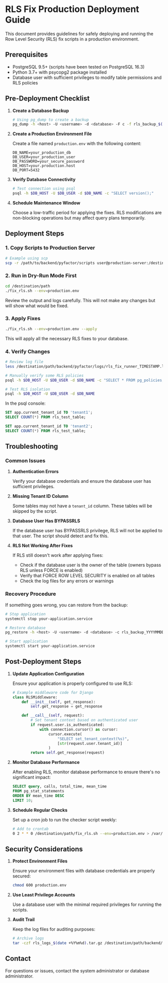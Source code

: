 # RLS Fix Production Deployment Guide

This document provides guidelines for safely deploying and running the Row Level Security (RLS) fix scripts in a production environment.

## Prerequisites

- PostgreSQL 9.5+ (scripts have been tested on PostgreSQL 16.3)
- Python 3.7+ with psycopg2 package installed
- Database user with sufficient privileges to modify table permissions and RLS policies

## Pre-Deployment Checklist

1. **Create a Database Backup**

    ```bash
    # Using pg_dump to create a backup
    pg_dump -h <host> -U <username> -d <database> -F c -f rls_backup_$(date +%Y%m%d).dump
    ```

2. **Create a Production Environment File**

    Create a file named `production.env` with the following content:

    ```
    DB_NAME=your_production_db
    DB_USER=your_production_user
    DB_PASSWORD=your_secure_password
    DB_HOST=your.production.host
    DB_PORT=5432
    ```

3. **Verify Database Connectivity**

    ```bash
    # Test connection using psql
    psql -h $DB_HOST -U $DB_USER -d $DB_NAME -c "SELECT version();"
    ```

4. **Schedule Maintenance Window**

    Choose a low-traffic period for applying the fixes. RLS modifications are non-blocking operations but may affect query plans temporarily.

## Deployment Steps

### 1. Copy Scripts to Production Server

```bash
# Example using scp
scp -r /path/to/backend/pyfactor/scripts user@production-server:/destination/path/
```

### 2. Run in Dry-Run Mode First

```bash
cd /destination/path
./fix_rls.sh --env=production.env
```

Review the output and logs carefully. This will not make any changes but will show what would be fixed.

### 3. Apply Fixes

```bash
./fix_rls.sh --env=production.env --apply
```

This will apply all the necessary RLS fixes to your database.

### 4. Verify Changes

```bash
# Review log file
less /destination/path/backend/pyfactor/logs/rls_fix_runner_TIMESTAMP.log

# Manually verify some RLS policies
psql -h $DB_HOST -U $DB_USER -d $DB_NAME -c "SELECT * FROM pg_policies;"

# Test RLS isolation
psql -h $DB_HOST -U $DB_USER -d $DB_NAME
```

In the psql console:
```sql
SET app.current_tenant_id TO 'tenant1';
SELECT COUNT(*) FROM rls_test_table;

SET app.current_tenant_id TO 'tenant2';
SELECT COUNT(*) FROM rls_test_table;
```

## Troubleshooting

### Common Issues

1. **Authentication Errors**

    Verify your database credentials and ensure the database user has sufficient privileges.

2. **Missing Tenant ID Column**

    Some tables may not have a `tenant_id` column. These tables will be skipped by the script.

3. **Database User Has BYPASSRLS**

    If the database user has BYPASSRLS privilege, RLS will not be applied to that user. The script should detect and fix this.

4. **RLS Not Working After Fixes**

    If RLS still doesn't work after applying fixes:
    - Check if the database user is the owner of the table (owners bypass RLS unless FORCE is enabled)
    - Verify that FORCE ROW LEVEL SECURITY is enabled on all tables
    - Check the log files for any errors or warnings

### Recovery Procedure

If something goes wrong, you can restore from the backup:

```bash
# Stop application
systemctl stop your-application.service

# Restore database
pg_restore -h <host> -U <username> -d <database> -c rls_backup_YYYYMMDD.dump

# Start application
systemctl start your-application.service
```

## Post-Deployment Steps

1. **Update Application Configuration**

    Ensure your application is properly configured to use RLS:

    ```python
    # Example middleware code for Django
    class RLSMiddleware:
        def __init__(self, get_response):
            self.get_response = get_response

        def __call__(self, request):
            # Set tenant context based on authenticated user
            if request.user.is_authenticated:
                with connection.cursor() as cursor:
                    cursor.execute(
                        "SELECT set_tenant_context(%s)", 
                        [str(request.user.tenant_id)]
                    )
            return self.get_response(request)
    ```

2. **Monitor Database Performance**

    After enabling RLS, monitor database performance to ensure there's no significant impact:

    ```sql
    SELECT query, calls, total_time, mean_time
    FROM pg_stat_statements
    ORDER BY mean_time DESC
    LIMIT 10;
    ```

3. **Schedule Regular Checks**

    Set up a cron job to run the checker script weekly:

    ```bash
    # Add to crontab
    0 2 * * 0 /destination/path/fix_rls.sh --env=production.env > /var/log/rls_check.log 2>&1
    ```

## Security Considerations

1. **Protect Environment Files**

    Ensure your environment files with database credentials are properly secured:

    ```bash
    chmod 600 production.env
    ```

2. **Use Least Privilege Accounts**

    Use a database user with the minimal required privileges for running the scripts.

3. **Audit Trail**

    Keep the log files for auditing purposes:

    ```bash
    # Archive logs
    tar -czf rls_logs_$(date +%Y%m%d).tar.gz /destination/path/backend/pyfactor/logs/
    ```

## Contact

For questions or issues, contact the system administrator or database administrator. 